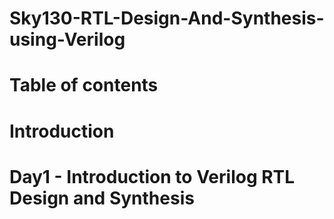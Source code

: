 # Sky130-RTL-Design-And-Synthesis-using-Verilog
# Table of contents
# Introduction
# Day1 - Introduction to Verilog RTL Design and Synthesis
